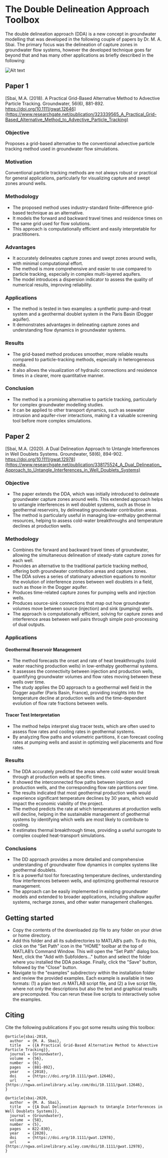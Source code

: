 # The Double Delineation Approach Toolbox
The double delineation approach (DDA) is a new concept in groundwater modelling that was developed in the following couple of papers by Dr. M. A. Sbai. The primary focus was the delineation of capture zones in groundwater flow systems, however the developed technique goes far beyond that and has many other applications as briefly described in the following:

![Alt text](figures/fig1.png?raw=true "")

## Paper 1
[Sbai, M.A. (2018). A Practical Grid-Based Alternative Method to Advective Particle Tracking. Groundwater, 56(6), 881-892. https://doi.org/10.1111/gwat.12646](https://www.researchgate.net/publication/323339565_A_Practical_Grid-Based_Alternative_Method_to_Advective_Particle_Tracking)

### Objective
Proposes a grid-based alternative to the conventional advective particle tracking method used in groundwater flow simulations.

### Motivation
Conventional particle tracking methods are not always robust or practical for general applications, particularly for visualizing capture and swept zones around wells.

### Methodology
- The proposed method uses industry-standard finite-difference grid-based technique as an alternative. 
- It models the forward and backward travel times and residence times on the same grid used for flow solutions. 
- This approach is computationally efficient and easily interpretable for practitioners.

### Advantages
- It accurately delineates capture zones and swept zones around wells, with minimal computational effort.
- The method is more comprehensive and easier to use compared to particle tracking, especially in complex multi-layered aquifers.
- The model introduces a dispersion indicator to assess the quality of numerical results, improving reliability.

### Applications
- The method is tested in two examples: a synthetic pump-and-treat system and a geothermal doublet system in the Paris Basin (Dogger aquifer).
- It demonstrates advantages in delineating capture zones and understanding flow dynamics in groundwater systems.

### Results 
- The grid-based method produces smoother, more reliable results compared to particle-tracking methods, especially in heterogeneous media.
- It also allows the visualization of hydraulic connections and residence times in a clearer, more quantitative manner.

### Conclusion
- The method is a promising alternative to particle tracking, particularly for complex groundwater modelling studies.
- It can be applied to other transport dynamics, such as seawater intrusion and aquifer-river interactions, making it a valuable screening tool before more complex simulations.


## Paper 2
[Sbai, M.A. (2020). A Dual Delineation Approach to Untangle Interferences in Well Doublets Systems. Groundwater, 58(6), 894-902. https://doi.org/10.1111/gwat.12978](https://www.researchgate.net/publication/338175524_A_Dual_Delineation_Approach_to_Untangle_Interferences_in_Well_Doublets_Systems)

### Objective 
- The paper extends the DDA, which was initially introduced to delineate groundwater capture zones around wells. This extended approach helps to untangle interferences in well doublet systems, such as those in geothermal reservoirs, by delineating groundwater contribution areas.
- The method is particularly useful in managing low-enthalpy geothermal resources, helping to assess cold-water breakthroughs and temperature declines at production wells.

### Methodology
- Combines the forward and backward travel times of groundwater, allowing the simultaneous delineation of steady-state capture zones for each well.
- Provides an alternative to the traditional particle tracking method, offering both groundwater contribution areas and capture zones.
- The DDA solves a series of stationary advection equations to monitor the evolution of interference zones between well doublets in a field, such as those in the Dogger aquifer.
- Produces time-related capture zones for pumping wells and injection wells.
- Produces source-sink connections that map out how groundwater volumes move between source (injection) and sink (pumping) wells.
- The approach is computationally efficient, solving for capture zones and interference areas between well pairs through simple post-processing of dual outputs.

### Applications
#### Geothermal Reservoir Management
- The method forecasts the onset and rate of heat breakthroughs (cold water reaching production wells) in low-enthalpy geothermal systems.
- It assesses the connectivity between injection and production wells, quantifying groundwater volumes and flow rates moving between these wells over time.
- The study applies the DD approach to a geothermal well field in the Dogger aquifer (Paris Basin, France), providing insights into the temperature decline at production wells and the time-dependent evolution of flow rate fractions between wells.
#### Tracer Test Interpretation
- The method helps interpret slug tracer tests, which are often used to assess flow rates and cooling rates in geothermal systems.
- By analyzing flow paths and volumetric partitions, it can forecast cooling rates at pumping wells and assist in optimizing well placements and flow rates.

### Results
- The DDA accurately predicted the areas where cold water would break through at production wells at specific times.
- It showed the interconnected flow paths between injection and production wells, and the corresponding flow rate partitions over time.
- The results indicated that most geothermal production wells would experience significant temperature declines by 30 years, which would impact the economic viability of the project.
- The method predicts the rate at which temperatures at production wells will decline, helping in the sustainable management of geothermal systems by identifying which wells are most likely to contribute to cooling.
- It estimates thermal breakthrough times, providing a useful surrogate to complex coupled heat-transport simulations.

### Conclusions
- The DD approach provides a more detailed and comprehensive understanding of groundwater flow dynamics in complex systems like geothermal doublets.
- It is a powerful tool for forecasting temperature declines, understanding flow interferences between wells, and optimizing geothermal resource management.
- The approach can be easily implemented in existing groundwater models and extended to broader applications, including shallow aquifer systems, recharge zones, and other water management challenges.


## Getting started 
- Copy the contents of the downloaded zip file to any folder on your drive or home directory.
- Add this folder and all its subdirectories to MATLAB’s path. To do this, click on the "Set Path" icon in the "HOME" toolbar at the top of MATLAB’s Command Window. This will open the "Set Path" dialog box. Next, click the "Add with Subfolders..." button and select the folder where you installed the DDA package. Finally, click the "Save" button, followed by the "Close" button. 
- Navigate to the "examples" subdirectory within the installation folder and review the provided examples. Each example is available in two formats: (1) a plain text .m MATLAB script file, and (2) a live script file, where not only the descriptions but also the text and graphical results are precomputed. You can rerun these live scripts to interactively solve the examples.


## Citing

Cite the following publications if you got some results using this toolbox:

```
@article{sbai-2018,
  author  = {M. A. Sbai},
  title   = {{A Practical Grid-Based Alternative Method to Advective Particle Tracking}},
  journal = {Groundwater},
  volume  = {56},
  number  = {6},
  pages   = {881-892},
  year    = {2018},
  doi     = {https://doi.org/10.1111/gwat.12646},
  url     = {https://ngwa.onlinelibrary.wiley.com/doi/10.1111/gwat.12646},
}
```

```
@article{sbai-2020,
  author  = {M. A. Sbai},
  title   = {{A Dual Delineation Approach to Untangle Interferences in Well Doublets Systems}},
  journal = {Groundwater},
  volume  = {58},
  number  = {5},
  pages   = 822-830},
  year    = {2020},
  doi     = {https://doi.org/10.1111/gwat.12978},
  url     = {https://ngwa.onlinelibrary.wiley.com/doi/10.1111/gwat.12978},
}
```

